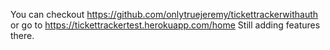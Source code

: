 You can checkout https://github.com/onlytruejeremy/tickettrackerwithauth or go to https://tickettrackertest.herokuapp.com/home
Still adding features there.
